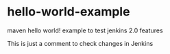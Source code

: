 # hello-world-example
maven hello world! example to test jenkins 2.0 features

This is just a comment to check changes in Jenkins
